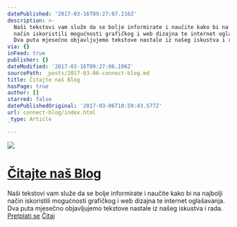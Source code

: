 ```yaml
---
datePublished: '2017-03-16T09:27:07.216Z'
description: >-
  Naši tekstovi vam služe da se bolje informirate i naučite kako bi na najbolji
  način iskoristili mogućnosti grafičkog i web dizajna te internet oglašavanja.
  Dva puta mjesečno objavljujemo tekstove nastale iz našeg iskustva i rada.
via: {}
inFeed: true
publisher: {}
dateModified: '2017-03-16T09:27:06.106Z'
sourcePath: _posts/2017-03-06-connect-blog.md
title: Čitajte naš Blog
hasPage: true
author: []
starred: false
datePublishedOriginal: '2017-03-06T10:59:43.577Z'
url: connect-blog/index.html
_type: Article

---
```

![](https://the-grid-user-content.s3-us-west-2.amazonaws.com/0a4711cd-cb95-4852-b1e7-7e1143c6eb69.jpg)

# [Čitajte naš Blog][0]

Naši tekstovi vam služe da se bolje informirate i naučite kako bi na najbolji način iskoristili mogućnosti grafičkog i web dizajna te internet oglašavanja. Dva puta mjesečno objavljujemo tekstove nastale iz našeg iskustva i rada.
[Pretplati se][1]
[Čitaj][0]

[0]: http://blog.connect365.online/?cache=no
[1]: http://www.subscribepage.com/b8c7z2